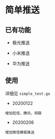 # 简单推送

## 已有功能

- 极光推送

- 小米推送

- 华为推送

## 使用

详细见 `simple_test.go`

- 20200122

```text
增加短信，腾讯，网联
```

- 20200206

```text
增加微信模板推送
```